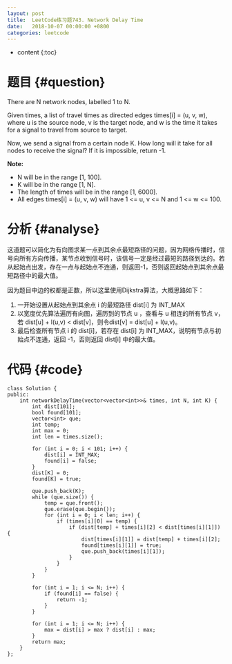 ```yaml
---
layout: post
title:  LeetCode练习题743. Network Delay Time
date:   2018-10-07 00:00:00 +0800
categories: leetcode
---
```


* content
{:toc}



# 题目  {#question}
There are N network nodes, labelled 1 to N.

Given times, a list of travel times as directed edges times[i] = (u, v, w), where u is the source node, v is the target node, and w is the time it takes for a signal to travel from source to target.

Now, we send a signal from a certain node K. How long will it take for all nodes to receive the signal? If it is impossible, return -1.

**Note:**

- N will be in the range [1, 100].
- K will be in the range [1, N].
- The length of times will be in the range [1, 6000].
- All edges times[i] = (u, v, w) will have 1 <= u, v <= N and 1 <= w <= 100.


# 分析  {#analyse}
这道题可以简化为有向图求某一点到其余点最短路径的问题，因为网络传播时，信号向所有方向传播，某节点收到信号时，该信号一定是经过最短的路径到达的。若从起始点出发，存在一点与起始点不连通，则返回-1，否则返回起始点到其余点最短路径中的最大值。

因为题目中边的权都是正数，所以这里使用Dijkstra算法，大概思路如下：
1. 一开始设置从起始点到其余点 i 的最短路径 dist[i] 为 INT_MAX
2. 以宽度优先算法遍历有向图，遍历到的节点 u ，查看与 u 相连的所有节点 v，若 dist[u] + l(u,v) < dist[v]，则令dist[v] = dist[u] + l(u,v)。
3. 最后检查所有节点 i 的 dist[i]，若存在 dist[i] 为 INT_MAX，说明有节点与初始点不连通，返回 -1，否则返回 dist[i] 中的最大值。

# 代码  {#code}
```
class Solution {
public:
    int networkDelayTime(vector<vector<int>>& times, int N, int K) {
        int dist[101];
        bool found[101];
        vector<int> que;
        int temp;
        int max = 0;
        int len = times.size();

        for (int i = 0; i < 101; i++) {
            dist[i] = INT_MAX;
            found[i] = false;
        }
        dist[K] = 0;
        found[K] = true;

        que.push_back(K);
        while (que.size()) {
            temp = que.front();
            que.erase(que.begin());
            for (int i = 0; i < len; i++) {
                if (times[i][0] == temp) {
                    if (dist[temp] + times[i][2] < dist[times[i][1]]) {
                        dist[times[i][1]] = dist[temp] + times[i][2];
                        found[times[i][1]] = true;
                        que.push_back(times[i][1]);
                    }
                }
            }
        }

        for (int i = 1; i <= N; i++) {
            if (found[i] == false) {
                return -1;
            }
        }

        for (int i = 1; i <= N; i++) {
            max = dist[i] > max ? dist[i] : max;
        }
        return max;
    }
};
```